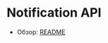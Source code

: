 # Notification API
- Обзор: [README](../../modules/backend-notification/backend-notification-service/README.md)
